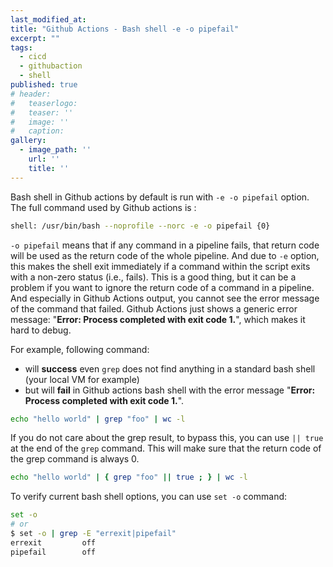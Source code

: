 ```yaml
---
last_modified_at:
title: "Github Actions - Bash shell -e -o pipefail"
excerpt: ""
tags:
  - cicd
  - githubaction
  - shell
published: true
# header:
#   teaserlogo:
#   teaser: ''
#   image: ''
#   caption:
gallery:
  - image_path: ''
    url: ''
    title: ''
---
```


Bash shell in Github actions by default is run with `-e -o pipefail` option. The full command used by Github actions is :

```bash
shell: /usr/bin/bash --noprofile --norc -e -o pipefail {0}
```

`-o pipefail` means that if any command in a pipeline fails, that return code will be used as the return code of the whole pipeline. And due to `-e` option, this makes the shell exit immediately if a command within the script exits with a non-zero status (i.e., fails). This is a good thing, but it can be a problem if you want to ignore the return code of a command in a pipeline. And especially in Github Actions output, you cannot see the error message of the command that failed. Github Actions just shows a generic error message: "**Error: Process completed with exit code 1.**", which makes it hard to debug.

For example, following command:

- will **success** even `grep` does not find anything in a standard bash shell (your local VM for example)
- but will **fail** in Github actions bash shell with the error message "**Error: Process completed with exit code 1.**".

```bash
echo "hello world" | grep "foo" | wc -l
```

If you do not care about the grep result, to bypass this, you can use `|| true` at the end of the `grep` command. This will make sure that the return code of the grep command is always 0.

```bash
echo "hello world" | { grep "foo" || true ; } | wc -l
```

To verify current bash shell options, you can use `set -o` command:

```bash
set -o
# or
$ set -o | grep -E "errexit|pipefail"
errexit         off
pipefail        off
```
